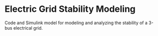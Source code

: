 # Electric Grid Stability Modeling
 Code and Simulink model for modeling and analyzing the stability of a 3-bus electrical grid.
